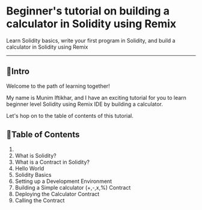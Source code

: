 <h1>Beginner's tutorial on building a calculator in Solidity using Remix</h1>
<p>Learn Solidity basics, write your first program in Solidity, and build a calculator in Solidity using Remix</p>

---

## :tulip:Intro

Welcome to the path of learning together!

My name is Munim Iftikhar, and I have an exciting tutorial for you to learn beginner level Solidity using Remix IDE by building a calculator.

Let's hop on to the table of contents of this tutorial.

## :seedling:Table of Contents

1. [Prerequisites and Learning Outcomes]:(https://github.com/MunimIftikhar/Beginner-s-Tutorial-on-Building-a-Calculator-in-Solidity-Using-Remix/blob/main/%E2%98%80%EF%B8%8FPrerequisites%20and%20Learning%20Outcomes.md)
2. What is Solidity?
3. What is a Contract in Solidity?
4. Hello World
5. Solidity Basics
6. Setting up a Development Environment
7. Building a Simple calculator (+,-,x,%) Contract
8. Deploying the Calculator Contract
9. Calling the Contract
